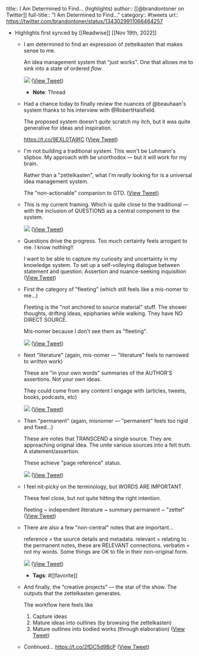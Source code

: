 title:: I Am Determined to Find... (highlights)
author:: [[@brandontoner on Twitter]]
full-title:: "I Am Determined to Find..."
category:: #tweets
url:: https://twitter.com/brandontoner/status/1343029911066464257

- Highlights first synced by [[Readwise]] [[Nov 19th, 2022]]
	- I am determined to find an expression of zettelkasten that makes sense to me. 
	  
	  An idea management system that "just works".
	  One that allows me to sink into a state of ordered *flow*. 
	  
	  ![](https://pbs.twimg.com/media/EqNmNOQXMAUpi8m.jpg) ([View Tweet](https://twitter.com/brandontoner/status/1343029911066464257))
		- **Note**: Thread
	- Had a chance today to finally review the nuances of @beauhaan's system thanks to his interview with @RobertHaisfield.
	  
	  The proposed system doesn't *quite* scratch my itch, but it was quite generative for ideas and inspiration.
	  
	  https://t.co/9EXL0TA9fC ([View Tweet](https://twitter.com/brandontoner/status/1343030678628265984))
	- I'm not building a traditional system. This won't be Luhmann's slipbox. My approach with be unorthodox — but it will work for my brain.
	  
	  Rather than a "zettelkasten", what I'm *really* looking for is a universal idea management system.
	  
	  The "non-actionable" companion to GTD. ([View Tweet](https://twitter.com/brandontoner/status/1343031383032270848))
	- This is my current framing. Which is quite close to the traditional — with the inclusion of QUESTIONS as a central component to the system. 
	  
	  ![](https://pbs.twimg.com/media/EqNpxxaW8AATRID.png) ([View Tweet](https://twitter.com/brandontoner/status/1343033768861458434))
	- Questions drive the progress. Too much certainty feels arrogant to me. I know nothing!! 
	  
	  I want to be able to capture my curiosity and uncertainty in my knowledge system. To set up a self-volleying dialogue between statement and question. Assertion and nuance-seeking inquisition ([View Tweet](https://twitter.com/brandontoner/status/1343034247855091712))
	- First the category of "fleeting" (which still feels like a mis-nomer to me...)
	  
	  Fleeting is the "not anchored to source material" stuff. The shower thoughts, drifting ideas, epiphanies while walking. They have NO DIRECT SOURCE. 
	  
	  Mis-nomer because I don't see them as "fleeting". 
	  
	  ![](https://pbs.twimg.com/media/EqNq21qXYAA6vEx.png) ([View Tweet](https://twitter.com/brandontoner/status/1343035259928137729))
	- Next "literature" (again, mis-nomer — "literature" feels to narrowed to *written* work)
	  
	  These are "in your own words" summaries of the AUTHOR'S assertions. Not your own ideas. 
	  
	  They could come from any content I engage with (articles, tweets, books, podcasts, etc) 
	  
	  ![](https://pbs.twimg.com/media/EqNrlqBXUAEYRwR.png) ([View Tweet](https://twitter.com/brandontoner/status/1343035888025141248))
	- Then "permanent" (again, misnomer — "permanent" feels too rigid and fixed...) 
	  
	  These are notes that TRANSCEND a single source. They are approaching original idea. The unite various sources into a felt truth. A statement/assertion.
	  
	  These achieve "page reference" status. 
	  
	  ![](https://pbs.twimg.com/media/EqNsF1xWMAUN9yD.png) ([View Tweet](https://twitter.com/brandontoner/status/1343036436086476802))
	- I feel nit-picky on the terminology, but WORDS ARE IMPORTANT. 
	  
	  These feel close, but not quite hitting the right intention. 
	  
	  fleeting ~ independent
	  literature ~ summary
	  permanent ~ "zettel" ([View Tweet](https://twitter.com/brandontoner/status/1343036892112171008))
	- There are also a few "non-central" notes that are important...
	  
	  reference = the source details and metadata.
	  relevant = relating to the permanent notes, these are RELEVANT connections.
	  verbatim = not my words. Some things are OK to file in their non-original form. 
	  
	  ![](https://pbs.twimg.com/media/EqNtZVsXIAAoKtP.png) ([View Tweet](https://twitter.com/brandontoner/status/1343037827651690496))
		- **Tags**: #[[favorite]]
	- And finally, the "creative projects" — the star of the show. The outputs that the zettelkasten generates.
	  
	  The workflow here feels like 
	  1) Capture ideas
	  2) Mature ideas into outlines (by browsing the zettelkasten)
	  3) Mature outlines into bodied works (through elaboration) ([View Tweet](https://twitter.com/brandontoner/status/1343038268347183105))
	- Continued... https://t.co/2fDC5d9BcP ([View Tweet](https://twitter.com/brandontoner/status/1343046937054998529))